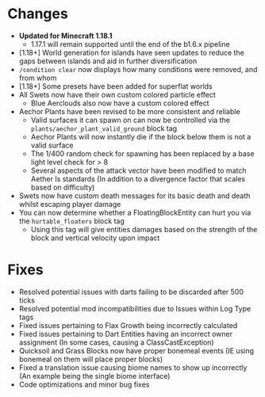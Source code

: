 # Changes

- **Updated for Minecraft 1.18.1**
  - 1.17.1 will remain supported until the end of the b1.6.x pipeline
- [1.18+] World generation for islands have seen updates to reduce the gaps between islands and aid in further diversification
- `/condition clear` now displays how many conditions were removed, and from whom
- [1.18+] Some presets have been added for superflat worlds
- All Swets now have their own custom colored particle effect
  - Blue Aerclouds also now have a custom colored effect
- Aechor Plants have been revised to be more consistent and reliable
  - Valid surfaces it can spawn on can now be controlled via the `plants/aechor_plant_valid_ground` block tag
  - Aechor Plants will now instantly die if the block below them is not a valid surface
  - The 1/400 random check for spawning has been replaced by a base light level check for > 8
  - Several aspects of the attack vector have been modified to match Aether Is standards (In addition to a divergence factor that scales based on difficulty)
- Swets now have custom death messages for its basic death and death whilst escaping player damage
- You can now determine whether a FloatingBlockEntity can hurt you via the `hurtable_floaters` block tag
  - Using this tag will give entities damages based on the strength of the block and vertical velocity upon impact

# Fixes

- Resolved potential issues with darts failing to be discarded after 500 ticks
- Resolved potential mod incompatibilities due to Issues within Log Type tags
- Fixed issues pertaining to Flax Growth being incorrectly calculated
- Fixed issues pertaining to Dart Entities having an incorrect owner assignment (In some cases, causing a ClassCastException)
- Quicksoil and Grass Blocks now have proper bonemeal events (IE using bonemeal on them will place proper blocks)
- Fixed a translation issue causing biome names to show up incorrectly (An example being the single biome interface)
- Code optimizations and minor bug fixes
